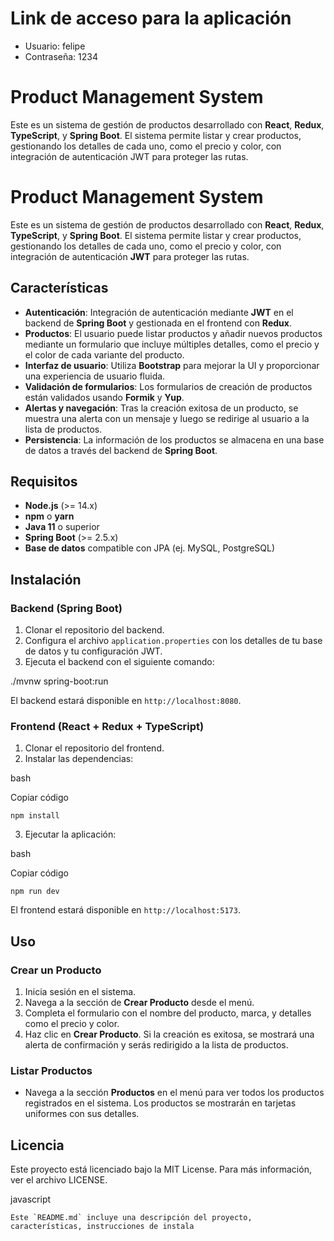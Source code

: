 # Link de acceso para la aplicación 

*	Usuario: felipe
*	Contraseña: 1234

# Product Management System

Este es un sistema de gestión de productos desarrollado con **React**, **Redux**, **TypeScript**, y **Spring Boot**. El sistema permite listar y crear productos, gestionando los detalles de cada uno, como el precio y color, con integración de autenticación JWT para proteger las rutas.

# Product Management System

Este es un sistema de gestión de productos desarrollado con **React**, **Redux**, **TypeScript**, y **Spring Boot**. El sistema permite listar y crear productos, gestionando los detalles de cada uno, como el precio y color, con integración de autenticación **JWT** para proteger las rutas.

## Características

- **Autenticación**: Integración de autenticación mediante **JWT** en el backend de **Spring Boot** y gestionada en el frontend con **Redux**.
- **Productos**: El usuario puede listar productos y añadir nuevos productos mediante un formulario que incluye múltiples detalles, como el precio y el color de cada variante del producto.
- **Interfaz de usuario**: Utiliza **Bootstrap** para mejorar la UI y proporcionar una experiencia de usuario fluida.
- **Validación de formularios**: Los formularios de creación de productos están validados usando **Formik** y **Yup**.
- **Alertas y navegación**: Tras la creación exitosa de un producto, se muestra una alerta con un mensaje y luego se redirige al usuario a la lista de productos.
- **Persistencia**: La información de los productos se almacena en una base de datos a través del backend de **Spring Boot**.

## Requisitos

- **Node.js** (>= 14.x)
- **npm** o **yarn**
- **Java 11** o superior
- **Spring Boot** (>= 2.5.x)
- **Base de datos** compatible con JPA (ej. MySQL, PostgreSQL)

## Instalación

### Backend (Spring Boot)

1. Clonar el repositorio del backend.
2. Configura el archivo `application.properties` con los detalles de tu base de datos y tu configuración JWT.
3. Ejecuta el backend con el siguiente comando:

./mvnw spring-boot:run

El backend estará disponible en `http://localhost:8080`.

### Frontend (React + Redux + TypeScript)

1.  Clonar el repositorio del frontend.
2.  Instalar las dependencias:

bash

Copiar código

`npm install` 

3.  Ejecutar la aplicación:

bash

Copiar código

`npm run dev` 

El frontend estará disponible en `http://localhost:5173`.

## Uso

### Crear un Producto

1.  Inicia sesión en el sistema.
2.  Navega a la sección de **Crear Producto** desde el menú.
3.  Completa el formulario con el nombre del producto, marca, y detalles como el precio y color.
4.  Haz clic en **Crear Producto**. Si la creación es exitosa, se mostrará una alerta de confirmación y serás redirigido a la lista de productos.

### Listar Productos

-   Navega a la sección **Productos** en el menú para ver todos los productos registrados en el sistema. Los productos se mostrarán en tarjetas uniformes con sus detalles.



## Licencia

Este proyecto está licenciado bajo la MIT License. Para más información, ver el archivo LICENSE.

javascript

 ``Este `README.md` incluye una descripción del proyecto, características, instrucciones de instala``
